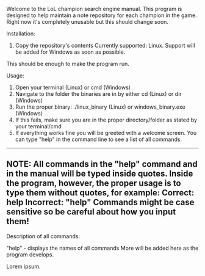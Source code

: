 Welcome to the LoL champion search engine manual.
This program is designed to help maintain a note repository for each champion in the game.
Right now it's completely unusable but this should change soon.

Installation:

1. Copy the repository's contents
Currently supported: Linux.
Support will be added for Windows as soon as possible.

This should be enough to make the program run.

Usage:

1. Open your terminal (Linux) or cmd (Windows)
2. Navigate to the folder the binaries are in by either cd (Linux) or dir (Windows)
3. Run the proper binary: ./linux_binary (Linux) or windows_binary.exe (Windows)
4. If this fails, make sure you are in the proper directory/folder as stated by your terminal/cmd
5. If everything works fine you will be greeted with a welcome screen. You can type "help" in the command line to see a list of all commands.

----------------------- 
NOTE: All commands in the "help" command and in the manual will be typed inside quotes. Inside the program, however, the proper usage is to type them without quotes, for example: Correct: help Incorrect: "help" Commands might be case sensitive so be careful about how you input them!
-----------------------

Description of all commands:

"help" - displays the names of all commands
More will be added here as the program develops.

Lorem ipsum.
